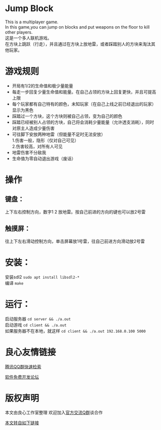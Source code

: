 # Jump Block  
This is a multiplayer game.  
In this game,you can jump on blocks and put weapons on the floor to kill other players.  
这是一个多人联机游戏。  
在方块上跳跃（行走），并且通过在方块上放地雷，或者踩踏别人的方块来淘汰其他玩家。  
# 游戏规则  
* 开局有1/2的生命值和极少量能量  
* 每走一步回复少量生命值和能量。在自己占领的方块上回复更快，并且可提高上限  
* 每个玩家都有自己特有的颜色，未知玩家（在自己上线之前已经退出的玩家）显示为黑色  
* 踩踏过一个方块，这个方块则被自己占领，变为自己的颜色  
* 踩踏已经被别人占领的方块，自己将会消耗少量能量（允许透支消耗），同时对原主人造成少量伤害  
* 可往脚下安放两种地雷（但能量不足时无法安放）  
    1.伤害一般，隐形（仅对自己可见）  
    2.伤害较高，对所有人可见  
* 地雷伤害不分敌我  
* 生命值为零自动退出游戏（废话）  
# 操作  
## 键盘：  
上下左右控制方向，数字1 2 放地雷。按自己前进的方向的键也可以放2号雷  
## 触摸屏：  
往上下左右滑动控制方向，单击屏幕放1号雷，往自己前进方向滑动放2号雷  
# 安装：  
安装sdl2 `sudo apt install libsdl2-*`  
编译 `make`  
# 运行：  
启动服务器 `cd server && ./a.out`  
启动游戏 `cd client && ./a.out`  
如果服务器不在本地，就这样 `cd client && ./a.out 192.168.0.100 5000`  




 # 良心友情链接

[腾讯QQ群快速检索](http://u.720life.cn/s/8cf73f7c)

[软件免费开发论坛](http://u.720life.cn/s/bbb01dc0)

# 版权声明 

本文由良心工作室整理 欢迎加入[官方交流Q群](https://u.720life.cn/s/f2316816)谈合作

[本文转自如下链接](http://u.720life.cn/g/2e71d0f0a5c601172267ba20d3a43c6eceafb5e62ad03edaa6006a08481a91f04ba8d43855b0520da89cf4dbb2f7c8294fc95358b958e3cbd854718702ac0fb4)